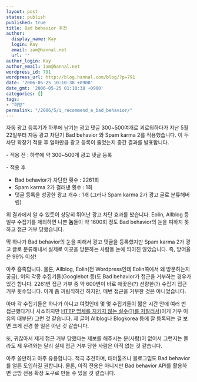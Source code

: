 ```yaml
---
layout: post
status: publish
published: true
title: Bad behavior 추천
author:
  display_name: Kay
  login: Kay
  email: iam@hannal.net
  url: ''
author_login: Kay
author_email: iam@hannal.net
wordpress_id: 791
wordpress_url: http://blog.hannal.com/blog/?p=791
date: '2006-05-25 10:10:38 +0900'
date_gmt: '2006-05-25 01:10:38 +0900'
categories: []
tags:
- "희망"
permalink: "/2006/5/i_recommend_a_bad_behavior/"
---
```

<p>자동 광고 등록기가 하루에 남기는 광고 댓글 300~500여개로 괴로워하다가 지난 5월 22일부터 자동 광고 차단기 Bad behavior 와 Spam karma 2를 적용했습니다. 이 두 차단 확장기 적용 후 얼마만큼 광고 등록이 줄었는지 중간 결과를 발표합니다.</p>
<p>- 적용 전 : 하루에 약 300~500개 광고 댓글 등록</p>
<p>- 적용 후</p>
<ul>
<li>Bad behavior가 차단한 횟수 : 2261회</li>
<li>Spam karma 2가 걸러낸 횟수 : 1회</li>
<li>댓글 등록을 성공한 광고 개수 : 1개 (그러나 Spam karma 2가 광고 글로 분류해버림)</li>
</ul>
<p>위 결과에서 알 수 있듯이 상당히 뛰어난 광고 차단 효과를 봤습니다. Eolin, Allblog 등 일부 수집기를 제외하면 나쁜 <strong>놈</strong>들이 약 1600회 정도 Bad behavior의 눈을 피하지 못하고 접근 거부 당했습니다.</p>
<p>딱 하나가 Bad behavior의 눈을 피해서 광고 댓글을 등록했지만 Spam karma 2가 광고 글로 분류해내서 실제로 이곳을 방문하는 사람들 눈에 띄이진 않았습니다. 즉, 방어율은 99% 이상!</p>
<p>아주 흡족합니다. 물론, Allblog, Eolin(전 Wordpress인데 Eolin쪽에서 왜 방문하는지 궁금), 이외 각종 수집기들(Googlebot 등)도 Bad behavior가 접근을 거부하는 경우가 있긴 합니다. 2261번 접근 거부 중 약 600번이 바로 애꿎은(?) 선량한(?) 수집기 접근 거부 횟수입니다. 이게 좀 꺼림직하긴 하지만, 매번 접근을 거부한 것은 아니었습니다.</p>
<p>아마 각 수집기들은 하나가 아니고 여럿인데 몇 몇 수집기들이 짧은 시간 안에 여러 번 접근했다거나 사소하지만 <u>HTTP 명세를 지키지 않는 실수(?)를 저질러서</u>(이게 거부 이유의 대부분) 그런 것 같습니다. 제 글이 Allblog나 Blogkorea 등에 잘 등록되는 걸 보면 크게 신경 쓸 일은 아닌 것 같습니다.</p>
<p>또, 귀찮아서 제게 접근 거부 당했다는 제보를 해주시는 분(사람)이 없어서 그런지는 몰라도 제 우려와는 달리 실제 접근 거부 당한 사람은 아직 없는 것 같습니다.</p>
<p>아주 쓸만하고 아주 유용합니다. 적극 추천하며, 태터툴즈나 블로그밈도 Bad behavior를 얼른 도입하길 권합니다. 물론, 아직 전용은 아니지만 Bad behavior API를 활용하면 금방 전용 확장 도구로 만들 수 있을 것 같습니다.</p>
